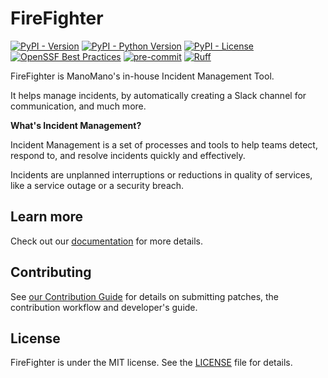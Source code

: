 # FireFighter

[![PyPI - Version](https://img.shields.io/pypi/v/firefighter-incident)](https://pypi.org/project/firefighter-incident/) [![PyPI - Python Version](https://img.shields.io/pypi/pyversions/firefighter-incident)](https://pypi.org/project/firefighter-incident/) [![PyPI - License](https://img.shields.io/pypi/l/firefighter-incident)](https://manomanotech.github.io/firefighter-incident/latest/license/) [![OpenSSF Best Practices](https://www.bestpractices.dev/projects/8170/badge)](https://www.bestpractices.dev/projects/8170) [![pre-commit](https://img.shields.io/badge/pre--commit-enabled-brightgreen?logo=pre-commit)](https://github.com/pre-commit/pre-commit) [![Ruff](https://img.shields.io/endpoint?url=https://raw.githubusercontent.com/astral-sh/ruff/main/assets/badge/v2.json)](https://github.com/astral-sh/ruff)

FireFighter is ManoMano's in-house Incident Management Tool.

It helps manage incidents, by automatically creating a Slack channel for communication, and much more.

__What's Incident Management?__

Incident Management is a set of processes and tools to help teams detect, respond to, and resolve incidents quickly and effectively.

Incidents are unplanned interruptions or reductions in quality of services, like a service outage or a security breach.

<!--intro-end-->

## Learn more

Check out our [documentation](https://manomanotech.github.io/firefighter-incident/latest/) for more details.

## Contributing

See [our Contribution Guide](https://manomanotech.github.io/firefighter-incident/latest/contributing/) for details on submitting patches, the contribution workflow and developer's guide.

## License

FireFighter is under the MIT license. See the [LICENSE](LICENSE) file for details.
